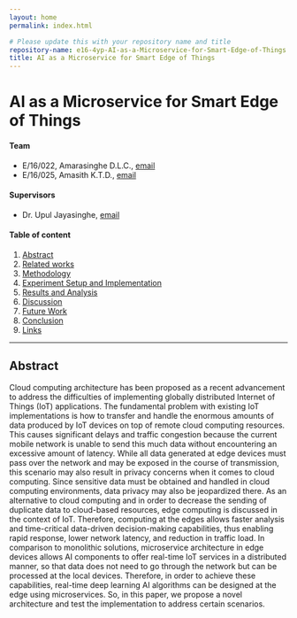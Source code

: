 ```yaml
---
layout: home
permalink: index.html

# Please update this with your repository name and title
repository-name: e16-4yp-AI-as-a-Microservice-for-Smart-Edge-of-Things
title: AI as a Microservice for Smart Edge of Things
---
```


[comment]: # "This is the standard layout for the project, but you can clean this and use your own template"

# AI as a Microservice for Smart Edge of Things

#### Team

- E/16/022, Amarasinghe D.L.C., [email](mailto:e16022@eng.pdn.ac.lk)
- E/16/025, Amasith K.T.D., [email](mailto:e16025@eng.pdn.ac.lk)

#### Supervisors

- Dr. Upul Jayasinghe, [email](mailto:upuljm@eng.pdn.ac.lk)

#### Table of content

1. [Abstract](#abstract)
2. [Related works](#related-works)
3. [Methodology](#methodology)
4. [Experiment Setup and Implementation](#experiment-setup-and-implementation)
5. [Results and Analysis](#results-and-analysis)
6. [Discussion](#discussion)
7. [Future Work](#future-work)
8. [Conclusion](#conclusion)
9. [Links](#links)
<!-- 7. [Publications](#publications) -->

---

## Abstract

Cloud computing architecture has been proposed as a recent advancement to address the difficulties of implementing globally distributed Internet of Things (IoT) applications. The fundamental problem with existing IoT implementations is how to transfer and handle the enormous amounts of data produced by IoT devices on top of remote cloud computing resources. This causes significant delays and traffic congestion because the current mobile network is unable to send this much data without encountering an excessive amount of latency. While all data generated at edge devices must pass over the network and may be exposed in the course of transmission, this scenario may also result in privacy concerns when it comes to cloud computing. Since sensitive data must be obtained and handled in cloud computing environments, data privacy may also be jeopardized there. As an alternative to cloud computing and in order to decrease the sending of duplicate data to cloud-based resources, edge computing is discussed in the context of IoT. Therefore, computing at the edges allows faster analysis and time-critical data-driven decision-making capabilities, thus enabling rapid response, lower network latency, and reduction in traffic load. In comparison to monolithic solutions, microservice architecture in edge devices allows AI components to offer real-time IoT services in a distributed manner, so that data does not need to go through the network but can be processed at the local devices. Therefore, in order to achieve these capabilities, real-time deep learning AI algorithms can be designed at the edge using microservices. So, in this paper, we propose a novel architecture and test the implementation to address certain scenarios.

<!--
## Related works

#### Distributed Computing

Nikouei et al. propose an intelligent surveillance system where edge computing is used to provide solutions such as getting real-time responses, minimizing network overload, and having privacy and security of data. The system is expected to perform smart tasks of object detection and tracking with the intention of adding additional knowledge near edge devices. To achieve this, Edge-Fog-Cloud layered design has been implemented in the intelligent surveillance system and there are three layers in which the relevant functions of the system are grouped as shown in Fig.~\ref{fig1}. In order to identify each object of interest, video data is used to extract low-level features in layer 1. Layer 2 is responsible to identify the behavior of a targetted object for quick alerting while layer 3 analyzes historical statistical data and gets decisions through algorithm training and fine-tuning.

![Alt text](./images/hierarchical_architecture_review.png "edge_fog_cloud_hierarchical_architecture")

<p style="text-align: center;">Figure 1: Edge Fog Cloud Hierarchical Architecture</p>

#### Microservice Architecture

Application with a monolith architecture denotes having the frontend, backend, and database of the whole application as one block. The microservices architecture comes into the picture where the application can be divided into isolated, independent services that can carry out a distinct and well-defined functionality. An application based on microservice architecture can be loosely coupled so that each microservice can be individually maintained and scaled according to the requirements. The central process can orchestrate microservices to create workflows with the requests coming from services and APIs.

![Alt text](./images/microservices_architecture_review.png "microservices_architecture")

<p style="text-align: center;">Figure 2: Microservice Architecture</p>

Microservices web architecture has rearranged the monolithic architecture as shown in Figure 2. A single service can be updated independently without any interference from service termination while the application is performing its tasks. Here, the dependence between the services is eliminated since each service is an independent instance with its own data storage.

Myoung Lee et al. discuss how AI services that are deployed in centralized cloud resources following monolithic architecture are divided into functions and deployed as microservices that reside near the edge devices. Therefore, distributed microservices can be used to generate AI functionalities. In that case, each microservice carries out a small part of an AI task. These small tasks are responsible for AI functions such as regression analysis, classification, and data preprocessing.

#### Edge Computing with Microservices

Edge computing can be considered as a cloud computing extension deployed on the edge network. Due to the limited hardware resources, the typical applications running in cloud computing resources can not be deployed on edge devices. Significant tasks such as data processing, and resource monitoring can be done with edge computing, but it is necessary to apply appropriate efficient resource utilization methods. Edge applications are supported by microservices that can be developed and expanded easily, supporting the restricted computation and storage capacity of hardware on the edge. Considering application requirements, microservices can be distributed across computational resources. Therefore, edge computing platforms can use an application built using the microservice architecture.

#### Distributed AI with Edge Computing

Artificial Intelligence (AI) is widely used in a variety of applications related to IoT in the present context. End devices are producing data that is either utilized to build deep learning models or analyzed in real-time using deep learning. Here, Edge Computing where additional computation resources have come close to end devices can be identified as a viable solution to process AI computation quickly with low latency ensuring privacy, scalability, and bandwidth efficiency.

According to the edge learning paradigm, edge learning servers employ pre-processing and other fundamental learning techniques to the raw data they receive from end users in order to extract significant features. The deep learning cluster carries out the deep learning tasks based on the outputs from edge servers.

Data preprocessing enhances system processing power and enables real-time data processing capabilities even when there are resource-constrained devices. Therefore, data preprocessing steps which are considered comparatively lightweight can be done on edge devices and can reduce the amount of data to be offloaded. Chen et al. suggest offloading camera frames to a nearby edge server for DNN computation, only when a change is noticed otherwise, the end device supposes to track the camera frame. This scenario can be used to minimize data transfer delay by sending only the image frames required to be computed on an edge server.

## Methodology

#### Use Case

In both public and private sectors, video surveillance technology is now an essential tool for security purposes such as monitoring traffic, indoor spaces, and detecting crime and violence. These systems are characterized by numerous monitoring terminals, a vast surveillance scope, and an uninterrupted flow of video streams. However, video surveillance systems must now meet more significant demands for accurate data analysis and fast response times. As a result, there is an increasing need for these systems to enhance their capacity to process vast amounts of video data and provide quick, precise responses to potential security threats.

Many of these sophisticated surveillance applications need a lot of processing and storage power to handle the large amounts of contextual data generated by video sensors. Real-time transmission is dominated by video data, which puts a lot of strain on communication networks. So, it's critical to use novel approaches to manage this large data migration. The paradigm of cloud computing offers exceptional flexibility and is also scalable to accommodate the growing number of security cameras. However, there are substantial problems with the remote cloud-based smart surveillance architecture in real life.

Traditional surveillance systems rely on human operators to watch live video feeds, which is impractical for long periods of time and cannot scale to monitor many cameras. In contrast, the next-generation "smart" surveillance systems use advanced machine learning algorithms like deep learning and computer vision to detect suspicious behavior automatically. By reducing the need for human operators, smart surveillance systems can improve efficiency and accuracy while also learning from previous incidents to enhance detection capabilities over time.

#### Proposed Platform

The roof-fog-cloud hierarchical design shown in Figure 3 divides the functions in a smart surveillance system into three layers.

- Roof Layer: Extract frames that are detected for changes compared to the previous frame
- Fog Layer: Detect objects in frames and preprocess images for human recognition
- Cloud Layer: Human identification using face recognition techniques

![Alt text](./images/proposed_design.png "roof-fog-cloud_hierarchical_design")

<p style="text-align: center;">Figure 3: Roof-Fog-Cloud Hierarchical Design</p>

If all the operations are carried out locally at the network edge where the surveillance camera is placed and the decision is taken instantly, the least amount of latency and communication overhead would be realized. Yet, relying only on edge devices to complete all tasks is unfeasible. Thus, the findings are outsourced to the fog layer for object detection when the frame change detection and tracking jobs are completed. Given the processing capability, the computationally intensive face recognition processes can be placed on the cloud layer. In a smart surveillance system, more specifically object detection is vital to identify suspicious objects. At the same time, face recognition plays a significant role to identify intruders. These features can alert on suspicious detections using this system.

#### Microservice based Architecture

Distributed AI computations are implemented as microservices at three levels in our architecture: edge, fog, and cloud. The first step in this strategy is to identify AI services that can be divided into microservices. We found the video change detection microservice in the roof layer. Object detection microservices are identified in the fog layer, and a pipeline made up of preprocessing, object detection, and post-processing microservices is designed. We have also identified the need for a notification service microservice. A pipeline runs the pre-processing, detection, and post-processing services. Faces are detected using fog and their details are sent to the cloud-based face recognition microservice as shown in Figure 4. In addition, a notification service is used to alert intruders. Our architecture takes advantage of the benefits of distributed AI computations and microservices to improve the performance and efficiency of AI-based systems. Our architecture provides scalability and enables real-time processing by distributing AI computations into microservices at different levels, making it suitable for a wide range of applications.

![Alt text](./images/overall_architecture.png "roof-fog-cloud_hierarchical_architecture")

<p style="text-align: center;">Figure 4: Roof-Fog-Cloud Hierarchical Architecture</p>


## Experiment Setup and Implementation

#### Microservices Implementation

All AI services and other preprocessing services are deployed across Roof, Fog, and Cloud layers depending on the computation power of each layer. The Roof layer consists of devices with low computational power. There, microservices to detect video frame changes are deployed as those microservices require limited processing power. For object detection, a certain level of processing power is required and those microservices are deployed across the Fog layer along with preprocessing and postprocessing microservices. The cloud layer can be used to deploy face identification and face recognition microservices which needs high computational and processing power.
We implemented all of the microservices in our architecture for distributed AI computations as microservices using the Python programming language and the Flask web framework. The Flask framework is a lightweight and adaptable framework for developing Python web applications. To make communication between microservices easier. The HTTP protocol is a widely used protocol for web application communication, and it provides a standard mechanism for exchanging data between microservices.

#### AI Services Implementation

##### Frame Change Detection Model

The video feed can be separated into frames and the model loops through the video frame-by-frame. In order to capture changes between frames, the difference between two consecutive frames is used. This is achieved by converting each frame to grayscale and then subtracting the pixel values of the current frame from the previous frame.

##### Object Detection Model

Real-time object detection is a computer vision task that involves detecting and localizing objects in a video stream in real time. YoloV5 (You Only Look Once Version 5) is a state-of-the-art deep learning algorithm that is capable of performing real-time object detection on a wide range of devices, including CPUs, GPUs, and mobile devices.

YoloV5 is a deep learning model that is based on the YOLO (You Only Look Once) family of object detection algorithms. It is designed to be lightweight and fast, which makes it ideal for real-time object detection tasks. This model uses a variant of the Darknet architecture, which is a convolutional neural network (CNN) designed for object detection. The network consists of several convolutional layers, followed by several residual blocks. The output of the network is a set of bounding boxes and class probabilities for each object detected in the input image.

A large dataset of labeled images named COCO (Common Objects in Context) is used to train the model. During training, the network learns to recognize different objects and their corresponding bounding boxes. The network is optimized using a loss function that penalizes incorrect predictions and encourages the network to make more accurate predictions.

To perform real-time object detection using YoloV5, the input video stream is first preprocessed to resize the frames to a fixed size and normalize the pixel values. The preprocessed frames are then fed through the YoloV5 network, which predicts the bounding boxes and class probabilities of the objects in the frame. The predictions are then postprocessed to remove duplicate detections and filter out low-confidence detections. Finally, the bounding boxes are drawn on the frame to visualize the detections.

##### Face Recognition Model

- Face Detection using MTCNN:
MTCNN (Multi-Task Cascaded Convolutional Neural Network) is a widely used face detection algorithm that consists of three stages: proposal network (P-Net), refinement network (R-Net), and output network (O-Net). The P-Net stage generates a set of candidate face regions, which are then refined by the R-Net stage to improve the accuracy of face detection. The final stage, O-Net, further refines the face regions and also generates facial landmarks.

- Face Recognition using FaceNet:
FaceNet is a deep learning model for face recognition that is based on a convolutional neural network (CNN) that is trained to extract high-dimensional feature vectors from faces. FaceNet does a mapping from face images to a compact Euclidean space where the distance between face embeddings reflects the similarity between faces.
The training process of FaceNet involves optimizing the CNN to minimize the distance between embeddings of the same person's face and maximize the distance between embeddings of different people's faces. Once the CNN is trained, it can be used to extract face embeddings from new face images, which can then be compared to the embeddings of known faces to perform face recognition.

## Results and Analysis

The proposed solution architecture addresses three main issues with conventional surveillance systems. Therefore, results can be evaluated on the following criterions.

#### Bandwidth

Surveillance cameras at the Roof layer capture live on-ground situations as a video feed. There, change-detected video frames are sent to the Fog layer for object detection. In order to recognize persons, detected human figures are cropped from the image frame. Those cropped images of humans are sent to the Cloud layer for face recognition. Fig.~\ref{fig5} shows how bandwidth utilization is minimized by sending the required portions from video feeds and image frames when data is transmitted to the upper layers.

![Alt text](./images/bandwidth.png "bandwidth_consumption")

<p style="text-align: center;">Figure 5: Bandwidth Consumption over Roof-Fog-Cloud Architecture</p>

Suppose the video feed captured from the camera has x frames per second. Assume that the video feed is T seconds in length and the average image frame size is 50 KB.

- __Conventional cloud processing:__

*Amount of data transferred = 50 * x * T*

- __Proposed Roof-Fog-Cloud architecture:__

If only frame change detect is y frames per second,
*Amount of data transferred from Roof to Fog = 50 * y * T*

If required portions of an image frame has the size of 8KB,
*Amount of data transferred from Fog to Cloud = 8 KB * (number of persons) * y*

x = 10 fps, y = 5 fps, T = 60 sec, Number of detected persons = ~2

__Amount of data transferred:__

- For conventional cloud processing : ~30 MB
- With our implementation : ~5 MB


#### Latency

The conventional cloud computing paradigm involves performing object detection in data centers located in the cloud. However, a proposed architecture allows for object detection to be carried out in the Fog layer. This approach enables the detection of suspect objects and potential threats quickly, without the need to go all the way up to the Cloud layer. By performing object detection in the Fog layer, which is closer to the devices generating the data, the response time can be significantly reduced. This can be especially important in fast and accurate object detection which is critical for safety and security. The Fog layer also has the benefit of reducing the amount of data that needs to be transmitted to the Cloud layer, which can help to reduce latency and network congestion. Overall, performing object detection in the Fog layer can offer numerous advantages over the conventional cloud computing paradigm.

#### Privacy

Surveillance cameras are commonly used to capture live on-ground situations and are capable of recording large amounts of data as videos. However, to minimize the amount of data transmitted, the system typically only sends change detected frames, meaning only frames that have noticeable changes from the previous ones. This data is then transmitted to the fog layer, where human figures are extracted from the video and sent to the cloud layer. This extraction process allows for sensitive data, such as personal information, to be kept secure and private, while still allowing for efficient monitoring and analysis of the footage. This approach helps to improve the overall efficiency and security of the surveillance system.

## Discussion

In designing an effective distributed computing system, several factors such as data privacy, security, latency, intended computation tasks, and available resources need to be taken into account. To optimize resource utilization and scalability, a popular solution is to implement AI functions as microservices. There are various strategies for integrating microservices into a distributed layered architecture. Notably, research has explored the use of edge computing for deep learning applications, as microservices need to be distributed across multiple layers in such an environment.

## Future Work

We have two primary options for future work. The first path is to orchestrate microservices, which is a difficult operation in our design. As the number of microservices rises, so does the complexity of coordinating them, making it a difficult process. As a result, we may experiment with various ways for coordinating these microservices, such as utilizing container orchestration frameworks like Kubernetes or other orchestration tools.
The second approach for future efforts is to divide AI services more lightly. We identified the AI services that can be distributed as microservices in our design, but there is still an opportunity to divide these services more lightweight. We can increase our architecture's scalability and efficiency by splitting the services into smaller, lighter components.

## Conclusion

In order to increase the range of IoT applications, edge computing has evolved as a new computational idea that addresses problems with the cloud computing paradigm. IoT systems have adopted the most advanced distributed computing design approaches, leveraging microservices to disperse the execution of AI services at the edge.

It's critical to compare various approaches for developing and processing AI models in a distributed setting with resource-constrained edge devices and microservices architectures.
-->
<!-- ## Publications -->
[//]: # "Note: Uncomment each once you uploaded the files to the repository"

<!-- 1. [Semester 7 report](./) -->
<!-- 2. [Semester 7 slides](./) -->
<!-- 3. [Semester 8 report](./) -->
<!-- 4. [Semester 8 slides](./) -->
<!-- 5. Author 1, Author 2 and Author 3 "Research paper title" (2021). [PDF](./). -->

<!--
## Links

[//]: # ( NOTE: EDIT THIS LINKS WITH YOUR REPO DETAILS )

- [Project Repository](https://github.com/cepdnaclk/e16-4yp-AI-as-a-Microservice-for-Smart-Edge-of-Things)
- [Project Page](https://cepdnaclk.github.io/e16-4yp-AI-as-a-Microservice-for-Smart-Edge-of-Things/)
- [Department of Computer Engineering](http://www.ce.pdn.ac.lk/)
- [University of Peradeniya](https://eng.pdn.ac.lk/)

[//]: # "Please refer this to learn more about Markdown syntax"


[//]: # "https://github.com/adam-p/markdown-here/wiki/Markdown-Cheatsheet"
-->

